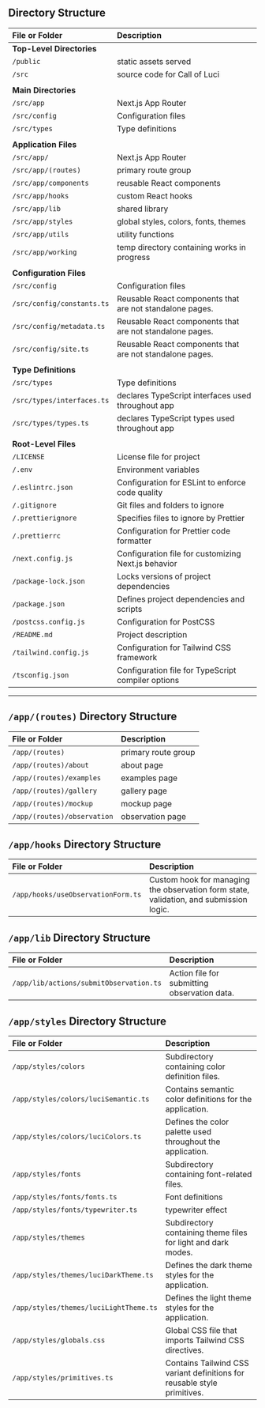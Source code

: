 ## Directory Structure

| File or Folder             | Description                                              |
| :------------------------- | :------------------------------------------------------- |
| **Top-Level Directories**  |                                                          |
| `/public`                  | static assets served                                     |
| `/src`                     | source code for Call of Luci                             |
|                            |                                                          |
| **Main Directories**       |                                                          |
| `/src/app`                 | Next.js App Router                                       |
| `/src/config`              | Configuration files                                      |
| `/src/types`               | Type definitions                                         |
|                            |                                                          |
| **Application Files**      |                                                          |
| `/src/app/`                | Next.js App Router                                       |
| `/src/app/(routes)`        | primary route group                                      |
| `/src/app/components`      | reusable React components                                |
| `/src/app/hooks`           | custom React hooks                                       |
| `/src/app/lib`             | shared library                                           |
| `/src/app/styles`          | global styles, colors, fonts, themes                     |
| `/src/app/utils`           | utility functions                                        |
| `/src/app/working`         | temp directory containing works in progress              |
|                            |                                                          |
| **Configuration Files**    |                                                          |
| `/src/config`              | Configuration files                                      |
| `/src/config/constants.ts` | Reusable React components that are not standalone pages. |
| `/src/config/metadata.ts`  | Reusable React components that are not standalone pages. |
| `/src/config/site.ts`      | Reusable React components that are not standalone pages. |
|                            |                                                          |
| **Type Definitions**       |                                                          |
| `/src/types`               | Type definitions                                         |
| `/src/types/interfaces.ts` | declares TypeScript interfaces used throughout app       |
| `/src/types/types.ts`      | declares TypeScript types used throughout app            |
|                            |                                                          |
| **Root-Level Files**       |                                                          |
| `/LICENSE`                 | License file for project                                 |
| `/.env`                    | Environment variables                                    |
| `/.eslintrc.json`          | Configuration for ESLint to enforce code quality         |
| `/.gitignore`              | Git files and folders to ignore                          |
| `/.prettierignore`         | Specifies files to ignore by Prettier                    |
| `/.prettierrc`             | Configuration for Prettier code formatter                |
| `/next.config.js`          | Configuration file for customizing Next.js behavior      |
| `/package-lock.json`       | Locks versions of project dependencies                   |
| `/package.json`            | Defines project dependencies and scripts                 |
| `/postcss.config.js`       | Configuration for PostCSS                                |
| `/README.md`               | Project description                                      |
| `/tailwind.config.js`      | Configuration for Tailwind CSS framework                 |
| `/tsconfig.json`           | Configuration file for TypeScript compiler options       |

---

## `/app/(routes)` Directory Structure

| File or Folder              | Description         |
| :-------------------------- | :------------------ |
| `/app/(routes)`             | primary route group |
| `/app/(routes)/about`       | about page          |
| `/app/(routes)/examples`    | examples page       |
| `/app/(routes)/gallery`     | gallery page        |
| `/app/(routes)/mockup`      | mockup page         |
| `/app/(routes)/observation` | observation page    |

## `/app/hooks` Directory Structure

| File or Folder                     | Description                                                                            |
| :--------------------------------- | :------------------------------------------------------------------------------------- |
| `/app/hooks/useObservationForm.ts` | Custom hook for managing the observation form state, validation, and submission logic. |

## `/app/lib` Directory Structure

| File or Folder                          | Description                                  |
| :-------------------------------------- | :------------------------------------------- |
| `/app/lib/actions/submitObservation.ts` | Action file for submitting observation data. |

## `/app/styles` Directory Structure

| File or Folder                         | Description                                                              |
| :------------------------------------- | :----------------------------------------------------------------------- |
| `/app/styles/colors`                   | Subdirectory containing color definition files.                          |
| `/app/styles/colors/luciSemantic.ts`   | Contains semantic color definitions for the application.                 |
| `/app/styles/colors/luciColors.ts`     | Defines the color palette used throughout the application.               |
| `/app/styles/fonts`                    | Subdirectory containing font-related files.                              |
| `/app/styles/fonts/fonts.ts`           | Font definitions                                                         |
| `/app/styles/fonts/typewriter.ts`      | typewriter effect                                                        |
| `/app/styles/themes`                   | Subdirectory containing theme files for light and dark modes.            |
| `/app/styles/themes/luciDarkTheme.ts`  | Defines the dark theme styles for the application.                       |
| `/app/styles/themes/luciLightTheme.ts` | Defines the light theme styles for the application.                      |
| `/app/styles/globals.css`              | Global CSS file that imports Tailwind CSS directives.                    |
| `/app/styles/primitives.ts`            | Contains Tailwind CSS variant definitions for reusable style primitives. |
